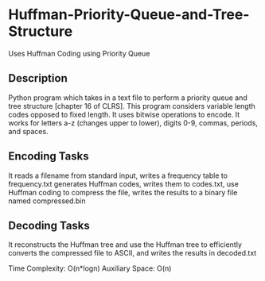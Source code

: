 # Huffman-Priority-Queue-and-Tree-Structure
Uses Huffman Coding using Priority Queue 

## Description 
Python program which takes in a text file to perform a priority queue and tree structure [chapter 16 of CLRS]. This program considers variable length codes opposed to fixed length. It uses bitwise operations to encode. It works for letters a-z (changes upper to lower), digits 0-9, commas, periods, and spaces.

## Encoding Tasks 
It reads a filename from standard input, writes a frequency table to frequency.txt generates Huffman codes, writes them to codes.txt, use Huffman coding to compress the file, writes the results to a binary file named compressed.bin

## Decoding Tasks
It reconstructs the Huffman tree and use the Huffman tree to efficiently converts the compressed file to ASCII, and writes the results in decoded.txt


Time Complexity: O(n*logn) 
Auxiliary Space: O(n)
